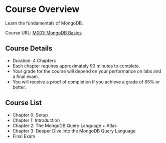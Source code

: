 # Course Overview
Learn the fundamentals of MongoDB.

Course URL: [M001: MongoDB Basics](https://university.mongodb.com/courses/M001/about)

## Course Details
* Duration: 4 Chapters
* Each chapter requires approximately 90 minutes to complete.
* Your grade for the course will depend on your performance on labs and a final exam.
* You will receive a proof of completion if you achieve a grade of 65% or better.

## Course List
* Chapter 0: Setup
* Chapter 1: Introduction
* Chapter 2: The MongoDB Query Language + Atlas
* Chapter 3: Deeper Dive into the MongoDB Query Language
* Final Exam 